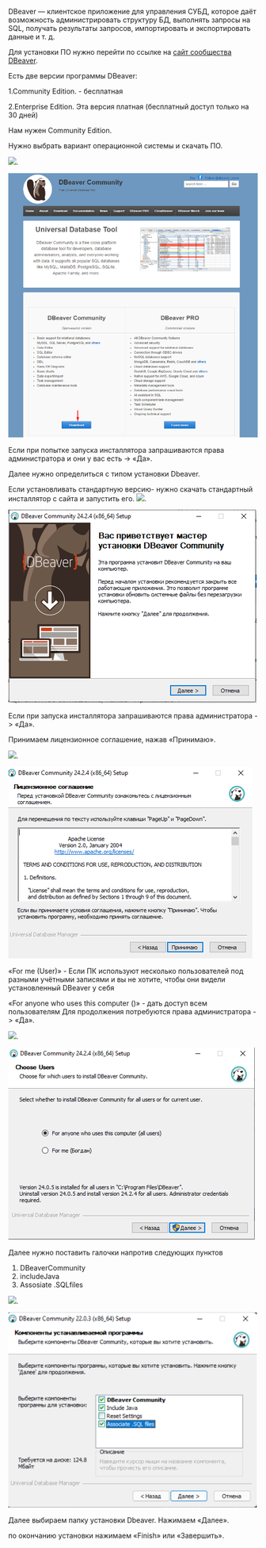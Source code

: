  DBeaver — клиентское приложение для управления СУБД, которое даёт возможность администрировать структуру БД, выполнять запросы на SQL, получать результаты запросов, импортировать и экспортировать данные и т. д.

Для установки ПО нужно перейти по ссылке на [сайт сообщества DBeaver](https://dbeaver.io/).


Есть две версии программы DBeaver:

1.Community Edition. - бесплатная

2.Enterprise Edition. Эта версия платная (бесплатный доступ только на 30 дней)

Нам нужен Community Edition. 

Нужно выбрать вариант операционной системы и скачать ПО. 


<img src="file:///C:/Users/Богдан/Desktop/Установка ПО/Screenshot_124.png"/>. 

![Image alt](https://github.com/OksanaKuznetsova19/Ustanovka-PO/blob/main/Screenshot_124.png)

Если при попытке запуска инсталлятора запрашиваются права администратора и они у вас есть -> «Да».

Далее нужно определиться с типом установки Dbeaver.

Если  установливать стандартную версию- нужно скачать стандартный инсталлятор с сайта и запустить его.
<img src="file:///C:/Users/Богдан/Desktop/Установка ПО/Screenshot_159.png"/>.

![Image alt](https://github.com/OksanaKuznetsova19/Ustanovka-PO/blob/main/Screenshot_159.png)

Если при  запуска инсталлятора  запрашиваются права администратора -> «Да». 

Принимаем лицензионное соглашение, нажав «Принимаю».

<img src="file:///C:/Users/Богдан/Desktop/Установка ПО/Screenshot_160.png"/>.

![Image alt](https://github.com/OksanaKuznetsova19/Ustanovka-PO/blob/main/Screenshot_160.png)

«For me (User)»  - Если  ПК используют несколько пользователей под разными учётными записями и вы не хотите, чтобы они видели установленный DBeaver у себя

«For anyone who uses this computer ()»  -  дать доступ всем пользователям
Для продолжения потребуются права администратора -> «Да».

<img src="file:///C:/Users/Богдан/Desktop/Установка ПО/Screenshot_161.png"/>.

![Image alt](https://github.com/OksanaKuznetsova19/Ustanovka-PO/blob/main/Screenshot_161.png)


Далее  нужно поставить галочки напротив следующих пунктов
1. DBeaverCommunity
2. includeJava
3. Assosiate .SQLfiles

<img src="file:///C:/Users/Богдан/Desktop/Установка ПО/Screenshot_188.png"/>.

![Image alt](https://github.com/OksanaKuznetsova19/Ustanovka-PO/blob/main/Screenshot_188.png)

Далее  выбираем папку установки Dbeaver. Нажимаем «Далее».

по окончанию установки нажимаем «Finish» или «Завершить».